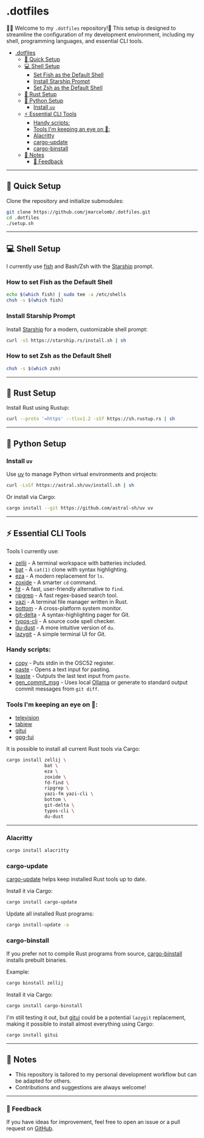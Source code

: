 # .dotfiles

👋🏻 Welcome to my `.dotfiles` repository!🏻
This setup is designed to streamline the configuration of my development environment,
including my shell, programming languages, and essential CLI tools.

<!--toc:start-->
- [.dotfiles](#dotfiles)
  - [🚀 Quick Setup](#🚀-quick-setup)
  - [💻 Shell Setup](#💻-shell-setup)
    - [Set Fish as the Default Shell](#set-fish-as-the-default-shell)
    - [Install Starship Prompt](#install-starship-prompt)
    - [Set Zsh as the Default Shell](#set-zsh-as-the-default-shell)
  - [🦀 Rust Setup](#🦀-rust-setup)
  - [🐍 Python Setup](#🐍-python-setup)
    - [Install `uv`](#install-uv)
  - [⚡ Essential CLI Tools](#essential-cli-tools)
    - [Handy scripts:](#handy-scripts)
    - [Tools I'm keeping an eye on 👀:](#tools-im-keeping-an-eye-on-👀)
    - [Alacritty](#alacritty)
    - [cargo-update](#cargo-update)
    - [cargo-binstall](#cargo-binstall)
  - [📝 Notes](#📝-notes)
    - [🌟 Feedback](#🌟-feedback)
<!--toc:end-->

---

## 🚀 Quick Setup

Clone the repository and initialize submodules:

```sh
git clone https://github.com/jmarcelomb/.dotfiles.git
cd .dotfiles
./setup.sh
```

---

## 💻 Shell Setup

I currently use [fish](https://fishshell.com/) and Bash/Zsh with the [Starship](https://starship.rs/) prompt.

### How to set Fish as the Default Shell

```sh
echo $(which fish) | sudo tee -a /etc/shells
chsh -s $(which fish)
```

### Install Starship Prompt

Install [Starship](https://starship.rs/) for a modern, customizable shell prompt:

```sh
curl -sS https://starship.rs/install.sh | sh
```

### How to set Zsh as the Default Shell

```sh
chsh -s $(which zsh)
```

---

## 🦀 Rust Setup

Install Rust using Rustup:

```sh
curl --proto '=https' --tlsv1.2 -sSf https://sh.rustup.rs | sh
```

---

## 🐍 Python Setup

### Install `uv`

Use [uv](https://astral.sh/uv/) to manage Python virtual environments and projects:

```sh
curl -LsSf https://astral.sh/uv/install.sh | sh
```

Or install via Cargo:

```sh
cargo install --git https://github.com/astral-sh/uv uv
```

---

## ⚡ Essential CLI Tools

Tools I currently use:

- [zellij](https://github.com/zellij-org/zellij) - A terminal workspace with batteries included.
- [bat](https://github.com/sharkdp/bat) - A `cat(1)` clone with syntax highlighting.
- [eza](https://github.com/eza-community/eza) - A modern replacement for `ls`.
- [zoxide](https://github.com/ajeetdsouza/zoxide) - A smarter `cd` command.
- [fd](https://github.com/sharkdp/fd) - A fast, user-friendly alternative to `find`.
- [ripgrep](https://github.com/BurntSushi/ripgrep) - A fast regex-based search tool.
- [yazi](https://github.com/sxyazi/yazi) - A terminal file manager written in Rust.
- [bottom](https://github.com/ClementTsang/bottom) - A cross-platform system monitor.
- [git-delta](https://github.com/dandavison/delta) - A syntax-highlighting pager for Git.
- [typos-cli](https://github.com/crate-ci/typos) - A source code spell checker.
- [du-dust](https://github.com/bootandy/dust) - A more intuitive version of `du`.
- [lazygit](https://github.com/jesseduffield/lazygit) - A simple terminal UI for Git.

### Handy scripts:

- [copy](./scripts/copy) - Puts stdin in the OSC52 register.
- [paste](./scripts/paste) - Opens a text input for pasting.
- [lpaste](./scripts/lpaste) - Outputs the last text input from `paste`.
- [gen_commit_msg](./scripts/gen_commit_msg) - Uses local [Ollama](https://ollama.com/) or generate to standard output commit messages from `git diff`.

### Tools I'm keeping an eye on 👀:

- [television](https://github.com/alexpasmantier/television)
- [tabiew](https://github.com/shshemi/tabiew)
- [gitui](https://github.com/extrawurst/gitui)
- [gpg-tui](https://github.com/orhun/gpg-tui)

It is possible to install all current Rust tools via Cargo:

```sh
cargo install zellij \
              bat \
              eza \
              zoxide \
              fd-find \
              ripgrep \
              yazi-fm yazi-cli \
              bottom \
              git-delta \
              typos-cli \
              du-dust
```

---

### Alacritty

```sh
cargo install alacritty
```

### cargo-update

[cargo-update](https://github.com/nabijaczleweli/cargo-update) helps keep installed Rust tools up to date.

Install it via Cargo:

```sh
cargo install cargo-update
```

Update all installed Rust programs:

```sh
cargo install-update -a
```

### cargo-binstall

If you prefer not to compile Rust programs from source, [cargo-binstall](https://github.com/cargo-bins/cargo-binstall) installs prebuilt binaries.

Example:

```sh
cargo binstall zellij
```

Install it via Cargo:

```sh
cargo install cargo-binstall
```

I'm still testing it out, but [gitui](https://github.com/extrawurst/gitui) could be a potential `lazygit` replacement, making it possible to install almost everything using Cargo:

```sh
cargo install gitui
```

---

## 📝 Notes

- This repository is tailored to my personal development workflow but can be adapted for others.
- Contributions and suggestions are always welcome!

---

### 🌟 Feedback

If you have ideas for improvement, feel free to open an issue or a pull request on [GitHub](https://github.com/jmarcelomb/.dotfiles).
